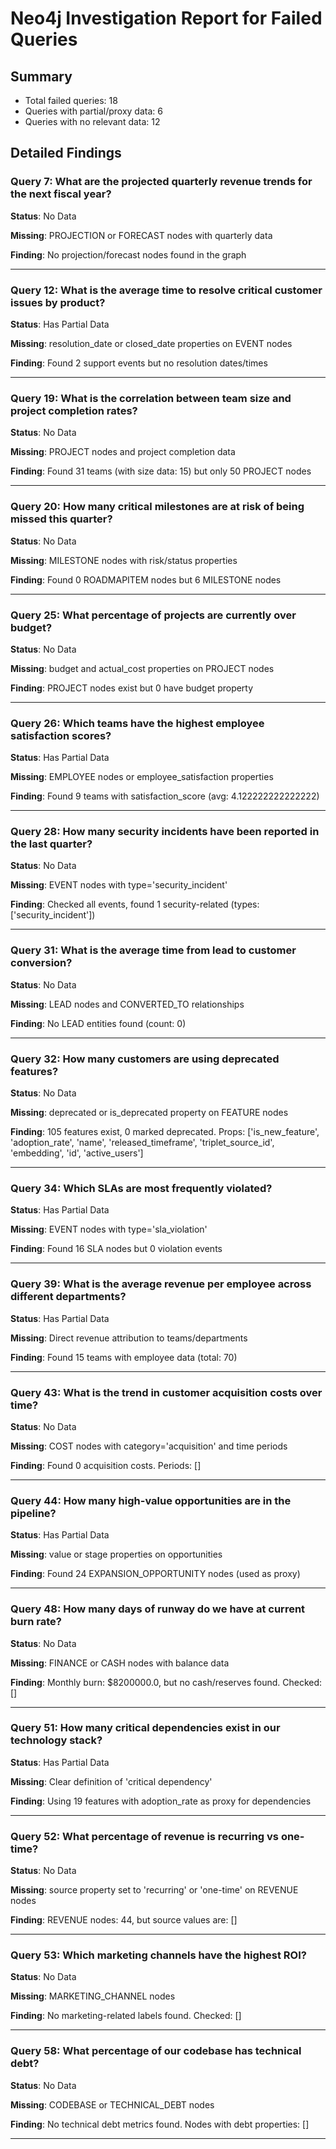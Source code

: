 # Neo4j Investigation Report for Failed Queries

## Summary

- Total failed queries: 18
- Queries with partial/proxy data: 6
- Queries with no relevant data: 12

## Detailed Findings

### Query 7: What are the projected quarterly revenue trends for the next fiscal year?

**Status**: No Data

**Missing**: PROJECTION or FORECAST nodes with quarterly data

**Finding**: No projection/forecast nodes found in the graph

---

### Query 12: What is the average time to resolve critical customer issues by product?

**Status**: Has Partial Data

**Missing**: resolution_date or closed_date properties on EVENT nodes

**Finding**: Found 2 support events but no resolution dates/times

---

### Query 19: What is the correlation between team size and project completion rates?

**Status**: No Data

**Missing**: PROJECT nodes and project completion data

**Finding**: Found 31 teams (with size data: 15) but only 50 PROJECT nodes

---

### Query 20: How many critical milestones are at risk of being missed this quarter?

**Status**: No Data

**Missing**: MILESTONE nodes with risk/status properties

**Finding**: Found 0 ROADMAPITEM nodes but 6 MILESTONE nodes

---

### Query 25: What percentage of projects are currently over budget?

**Status**: No Data

**Missing**: budget and actual_cost properties on PROJECT nodes

**Finding**: PROJECT nodes exist but 0 have budget property

---

### Query 26: Which teams have the highest employee satisfaction scores?

**Status**: Has Partial Data

**Missing**: EMPLOYEE nodes or employee_satisfaction properties

**Finding**: Found 9 teams with satisfaction_score (avg: 4.122222222222222)

---

### Query 28: How many security incidents have been reported in the last quarter?

**Status**: No Data

**Missing**: EVENT nodes with type='security_incident'

**Finding**: Checked all events, found 1 security-related (types: ['security_incident'])

---

### Query 31: What is the average time from lead to customer conversion?

**Status**: No Data

**Missing**: LEAD nodes and CONVERTED_TO relationships

**Finding**: No LEAD entities found (count: 0)

---

### Query 32: How many customers are using deprecated features?

**Status**: No Data

**Missing**: deprecated or is_deprecated property on FEATURE nodes

**Finding**: 105 features exist, 0 marked deprecated. Props: ['is_new_feature', 'adoption_rate', 'name', 'released_timeframe', 'triplet_source_id', 'embedding', 'id', 'active_users']

---

### Query 34: Which SLAs are most frequently violated?

**Status**: Has Partial Data

**Missing**: EVENT nodes with type='sla_violation'

**Finding**: Found 16 SLA nodes but 0 violation events

---

### Query 39: What is the average revenue per employee across different departments?

**Status**: Has Partial Data

**Missing**: Direct revenue attribution to teams/departments

**Finding**: Found 15 teams with employee data (total: 70)

---

### Query 43: What is the trend in customer acquisition costs over time?

**Status**: No Data

**Missing**: COST nodes with category='acquisition' and time periods

**Finding**: Found 0 acquisition costs. Periods: []

---

### Query 44: How many high-value opportunities are in the pipeline?

**Status**: Has Partial Data

**Missing**: value or stage properties on opportunities

**Finding**: Found 24 EXPANSION_OPPORTUNITY nodes (used as proxy)

---

### Query 48: How many days of runway do we have at current burn rate?

**Status**: No Data

**Missing**: FINANCE or CASH nodes with balance data

**Finding**: Monthly burn: $8200000.0, but no cash/reserves found. Checked: []

---

### Query 51: How many critical dependencies exist in our technology stack?

**Status**: Has Partial Data

**Missing**: Clear definition of 'critical dependency'

**Finding**: Using 19 features with adoption_rate as proxy for dependencies

---

### Query 52: What percentage of revenue is recurring vs one-time?

**Status**: No Data

**Missing**: source property set to 'recurring' or 'one-time' on REVENUE nodes

**Finding**: REVENUE nodes: 44, but source values are: []

---

### Query 53: Which marketing channels have the highest ROI?

**Status**: No Data

**Missing**: MARKETING_CHANNEL nodes

**Finding**: No marketing-related labels found. Checked: []

---

### Query 58: What percentage of our codebase has technical debt?

**Status**: No Data

**Missing**: CODEBASE or TECHNICAL_DEBT nodes

**Finding**: No technical debt metrics found. Nodes with debt properties: []

---

